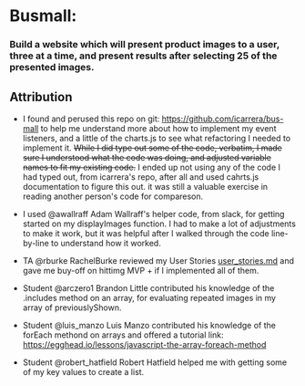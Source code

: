 # Busmall:
### Build a website which will present product images to a user, three at a time, and present results after selecting 25 of the presented images.


## Attribution
- I found and perused this repo on git: https://github.com/icarrera/bus-mall to help me understand more about how to implement my event listeners, and a little of the charts.js to see what refactoring I needed to implement it. ~~While I did type out some of the code, verbatim, I made sure I understood what the code was doing, and adjusted variable names to fit my existing code.~~ I ended up not using any of the code I had typed out, from icarrera's repo, after all and used cahrts.js documentation to figure this out. it was still a valuable exercise in reading another person's code for compareson.

- I used @awallraff Adam Wallraff's helper code, from slack, for getting started on my displayImages function.  I had to make a lot of adjustments to make it work, but it was helpful after I walked through the code line-by-line to understand how it worked.

- TA @rburke RachelBurke reviewed my User Stories [user_stories.md]("busmall-start/user_stories.md") and gave me buy-off on hittimg MVP + if I implemented all of them.

- Student @arczero1 Brandon Little contributed his knowledge of the .includes method on an array, for evaluating repeated images in my array of previouslyShown.

- Student @luis_manzo Luis Manzo contributed his knowledge of the forEach methond on arrays and offered a tutorial link: https://egghead.io/lessons/javascript-the-array-foreach-method

- Student @robert_hatfield Robert Hatfield helped me with getting some of my key values to create a list.
